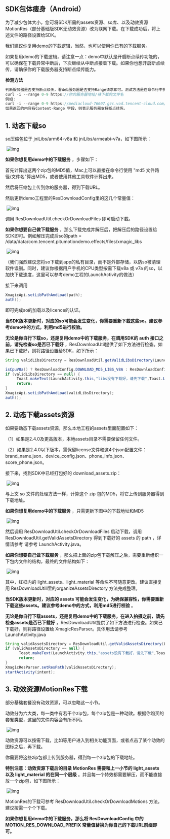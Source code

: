 ## SDK包体瘦身（Android）

为了减少包体大小，您可将SDK所需的assets资源、so库、以及动效资源MotionRes（部分基础版SDK无动效资源）改为联网下载。在下载成功后，将上述文件的路径设置给SDK。

我们建议你复用demo的下载逻辑，当然，也可以使用你已有的下载服务。

如果复用demo的下载逻辑，请注意一点：demo中默认是开启断点续传功能的，可以确保在下载异常中断后，下次继续从中断点接着下载。如果你也想开启断点续传，请确保你的下载服务器支持断点续传能力。 

**检测方法**

```java
判断服务器是否支持断点续传，看Web服务器是否支持Range请求即可。测试方法是在命令行中执行curl命令：
curl -i --range 0-9 https://你的服务器地址/待下载的文件名
例如：
curl -i --range 0-9 https://mediacloud-76607.gzc.vod.tencent-cloud.com/TencentEffect/Android/2.4.1.119/xmagic_S1-04_android_2.4.1.119.zip
如果返回的内容有Content-Range 字段，则表示服务器支持断点续传。
```

## 1. 动态下载so

so压缩包位于 jniLibs/arm64-v8a 和 jniLibs/armeabi-v7a，如下图所示：

​                 ![img](https://docimg8.docs.qq.com/image/PqkvOfEuWCa40NScdRdY8Q.png?w=1082&h=230)        

**如果你想复用demo中的下载服务** ，步骤如下：

首先计算出这两个zip包的MD5值，Mac上可以直接在命令行使用 "md5 文件路径/文件名"算出MD5，或者使用其他工具软件计算出来。

然后将压缩包上传到你的服务器，得到下载URL。

然后更新demo工程里的ResDownloadConfig里的这几个常量值：

​                 ![img](https://docimg5.docs.qq.com/image/KY7kPjzUb7pAtqjflLqsHQ.png?w=1280&h=434.26310583580613)        

调用 ResDownloadUtil.checkOrDownloadFiles 即可启动下载。

**如果你想要自己做下载服务** ，那么下载完成并解压后，把解压后的路径设置给SDK即可。例如解压完成后so的path = /data/data/com.tencent.pitumotiondemo.effects/files/xmagic_libs

​                 ![img](https://docimg3.docs.qq.com/image/jZHyPD70ByTYVuHWbuUDKg.png?w=586&h=758)        

（我们强烈建议您将so下载到app的私有目录，而不是外部存储，以防so被清理软件误删。同时，建议你根据用户手机的CPU类型按需下载v8a 或 v7a 的so，以加快下载速度，这里可以参考demo工程的LaunchActivity的做法）

接下来调用

```java
XmagicApi.setLibPathAndLoad(path);
auth();
```

即可完成so的加载以及licence的认证。

**当SDK版本更新时，对应的so可能会发生变化，你需要重新下载这些so。建议参考demo中的方式，利用md5进行校验。**

**无论是你自行下载so，还是复用demo中的下载服务，在调用SDK的 auth 接口之前，请先检查so是否已下载好** ，ResDownloadUtil提供了如下方法进行检查。如果已下载好，则将路径设置给SDK，如下所示：

```java
String validLibsDirectory = ResDownloadUtil.getValidLibsDirectory(LaunchActivity.this,

isCpuV8a() ? ResDownloadConfig.DOWNLOAD_MD5_LIBS_V8A : ResDownloadConfig.DOWNLOAD_MD5_LIBS_V7A);
if (validLibsDirectory == null) {
     Toast.makeText(LaunchActivity.this,"libs没有下载好，请先下载",Toast.LENGTH_LONG).show();
     return;
}
XmagicApi.setLibPathAndLoad(validLibsDirectory);
auth();
```



## 2. 动态下载assets资源

如果要动态下载assets资源，那么本地工程的assets里面配置如下：

（1）如果是2.4.0及更高版本，本地assets目录不需要保留任何文件。

（2）如果是2.4.0以下版本，需保留license文件和这4个json配置文件：brand_name.json、device_config.json、phone_info.json、score_phone.json。

接下来，找到SDK中已经打包好的 download_assets.zip：

​                 ![img](https://docimg7.docs.qq.com/image/urx93zCT9DT5RmGk_izuaw.png?w=766&h=240)        

与上文 so 文件的处理方法一样，计算这个 zip 包的MD5，将它上传到服务器得到下载地址。

**如果你想复用demo中的下载服务** ，只需更新下图中的下载地址和MD5

​                 ![img](https://docimg4.docs.qq.com/image/dN-LfZeb0zMUD8wunr9hjQ.png?w=1280&h=433.77777777777777)        

然后调用 ResDownloadUtil.checkOrDownloadFiles 启动下载，调用 ResDownloadUtil.getValidAssetsDirectory 得到下载好的 assets 的 path ，详情请参考 请参考 LaunchActivity.java。

**如果你想要自己做下载服务** ，那么把上面的zip包下载解压之后，需要重新组织一下包内文件的结构，最终的文件结构如下：

​                 ![img](https://docimg1.docs.qq.com/image/9ibLyxei6GXBI0iAWBS3wQ.png?w=486&h=680)        

其中，红框内的 light_assets、light_material 等命名不可随意更改。建议直接复用 ResDownloadUtill里的organizeAssetsDirectory 方法完成整理。

**当SDK版本更新时，对应的 assets 可能会发生变化，为确保兼容性，你需要重新下载这些assets。建议参考demo中的方式，利用md5进行校验** 。

**无论是你自行下载assets，还是复用demo中的下载服务，在进入拍摄之前，请先检查assets是否已下载好** ，ResDownloadUtil提供了如下方法进行检查。如果已下载好，则将路径设置给 XmagicResParser。具体用法请参考 LaunchActivity.java

```java
String validAssetsDirectory = ResDownloadUtil.getValidAssetsDirectory(LaunchActivity.this,ResDownloadConfig.DOWNLOAD_MD5_ASSETS);
if (validAssetsDirectory == null) {
      Toast.makeText(LaunchActivity.this,"assets没有下载好，请先下载",Toast.LENGTH_LONG).show();
      return;
}
XmagicResParser.setResPath(validAssetsDirectory);
startActivity(intent);
```

## 3. 动效资源MotionRes下载

部分基础套餐没有动效资源，可以忽略这一小节。

动效分为六大类，每一类中有若干个zip包，每个zip包是一种动效。根据你购买的套餐类型，这里的文件内容会有所不同。

​                 ![img](https://docimg4.docs.qq.com/image/IWjwSKVNipuA_KhbNLD0CA.png?w=1224&h=416)        

动效资源可以按需下载，比如等用户进入到相关功能页面，或者点击了某个动效的图标之后，再下载。

你需要将这些zip包都上传到服务器，得到每一个zip包的下载地址。

**特别注意：动效资源下载后的目录 MotionRes 需要和上一小节的 light_assets 以及 light_material 的在同一个层级** 。并且每一个特效都需要解压，而不能直接放一个zip包，如下图所示：

​                 ![img](https://docimg8.docs.qq.com/image/vZOx14Pj38GHlDDpVR8Ygw.png?w=682&h=708)        

MotionRes的下载可参考 ResDownloadUtil.checkOrDownloadMotions 方法，建议按需一个个下载。

**如果你想复用demo中的下载服务，那么将 ResDownloadConfig 中的 MOTION_RES_DOWNLOAD_PREFIX 常量值替换为你自己的下载URL前缀即可。**